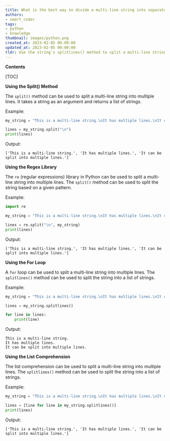 ```yaml
---
title: What is the best way to divide a multi-line string into separate lines?
authors:
- smart_coder
tags:
- python
- knowledge
thumbnail: images/python.png
created_at: 2023-02-05 00:00:00
updated_at: 2023-02-05 00:00:00
tldr: Use the string`s splitlines() method to split a multi-line string into multiple lines.
---
```


**Contents**

[TOC]

**Using the Split() Method**

The `split()` method can be used to split a multi-line string into multiple lines. It takes a string as an argument and returns a list of strings.

Example:
```python
my_string = "This is a multi-line string.\nIt has multiple lines.\nIt can be split into multiple lines."

lines = my_string.split("\n")
print(lines)
```
Output:
```
['This is a multi-line string.', 'It has multiple lines.', 'It can be split into multiple lines.']
```

**Using the Regex Library**

The `re` (regular expressions) library in Python can be used to split a multi-line string into multiple lines. The `split()` method can be used to split the string based on a given pattern. 

Example:
```python
import re

my_string = "This is a multi-line string.\nIt has multiple lines.\nIt can be split into multiple lines."

lines = re.split("\n", my_string)
print(lines)
```
Output:
```
['This is a multi-line string.', 'It has multiple lines.', 'It can be split into multiple lines.']
```

**Using the For Loop**

A `for` loop can be used to split a multi-line string into multiple lines. The `splitlines()` method can be used to split the string into a list of strings. 

Example:
```python
my_string = "This is a multi-line string.\nIt has multiple lines.\nIt can be split into multiple lines."

lines = my_string.splitlines()

for line in lines:
    print(line)
```
Output:
```
This is a multi-line string.
It has multiple lines.
It can be split into multiple lines.
```

**Using the List Comprehension**

The list comprehension can be used to split a multi-line string into multiple lines. The `splitlines()` method can be used to split the string into a list of strings. 

Example:
```python
my_string = "This is a multi-line string.\nIt has multiple lines.\nIt can be split into multiple lines."

lines = [line for line in my_string.splitlines()]
print(lines)
```
Output:
```
['This is a multi-line string.', 'It has multiple lines.', 'It can be split into multiple lines.']
```
